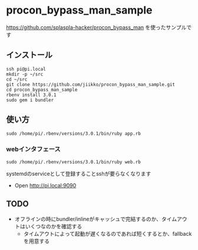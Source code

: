 # procon_bypass_man_sample
https://github.com/splaspla-hacker/procon_bypass_man を使ったサンプルです

## インストール
```
ssh pi@pi.local
mkdir -p ~/src
cd ~/src
git clone https://github.com/jiikko/procon_bypass_man_sample.git
cd procon_bypass_man_sample
rbenv install 3.0.1
sudo gem i bundler
```

## 使い方
```shell
sudo /home/pi/.rbenv/versions/3.0.1/bin/ruby app.rb
```

### webインタフェース

```shell
sudo /home/pi/.rbenv/versions/3.0.1/bin/ruby web.rb
```

systemdのserviceとして登録することsshが要らなくなります

* Open http://pi.local:9090

## TODO
* オフラインの時にbundler/inlineがキャッシュで完結するのか、タイムアウトはいくつなのかを確認する
    * タイムアウトによって起動が遅くなるのであれば短くするとか、fallbackを用意する
